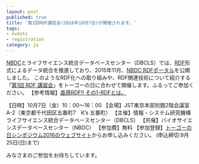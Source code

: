 ```yaml
---
layout: post
published: true
title: '第1回RDF講習会(2016年10月7日)が開催されます。'
tags:
- events
- registration
category: ja
---
```

[NBDC](http://biosciencedbc.jp/)とライフサイエンス統合データベースセンター（DBCLS）では、[RDF](https://ja.wikipedia.org/wiki/Resource_Description_Framework)形式によるデータ統合を推進しており、2015年11月、[NBDC RDFポータル](https://integbio.jp/rdf/)を公開しました。
このようなRDF化への取り組みや、RDF関連技術について紹介する「[第1回 RDF 講習会](http://wiki.lifesciencedb.jp/mw/RDF-Tutorial1)」をトーゴーの日に合わせて開催します。ふるってご参加ください。
【参考情報】[直感RDF!! その1-RDFとは。](http://qiita.com/maoringo/items/4742b5cd01c9e698260d)
 

【日時】10月7日（金）10：00～16：00
【会場】JST東京本部別館2階会議室A-2（東京都千代田区五番町7　K’s 五番町）
【主催】情報・システム研究機構ライフサイエンス統合データベースセンター（DBCLS）
【共催】バイオサイエンスデータベースセンター（NBDC）
【参加費】無料
【参加登録】[トーゴーの日シンポジウム2016のウェブサイト](http://eventss.biosciencedbc.jp/sympo/togo2016)からお申し込みください。
(申込締切:9月25日(日)まで)

みなさまのご参加をお待ちしています。